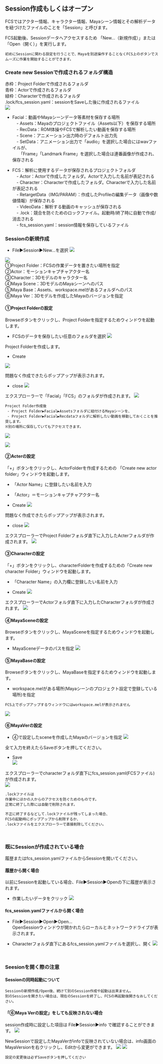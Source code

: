 ## Session作成もしくはオープン
FCSではアクター情報、キャラクター情報、Mayaシーン情報とその解析データを紐づけたファイルのことを「Session」と呼びます。  

FCS起動後、Sessionデータへアクセスするため
「New...（新規作成）」または「Open（開く）」を実行します。

```{note}
初めにSessionに関わる設定を行うことで、Mayaを別途操作することなくFCS上のボタンでスムーズに作業を開始することができます。
```

### Create new Sessionで作成されるフォルダ構造
赤枠：Project Folderで作成されるフォルダ<br>
青枠：Actorで作成されるフォルダ<br>
緑枠：Characterで作成されるフォルダ<br>
.lock/fcs_session.yaml：sessionをSaveした後に作成されるファイル<br>
![](images/folder.jpg)
- Facial：動画やMayaシーンデータ等素材を保存する場所  
　- Assets：Mayaのプロジェクトファイル（Assets以下）を保存する場所  
　- RecData：ROM体操やFCSで解析したい動画を保存する場所  
　- Scene：アニメーション出力時のデフォルト出力先  
　- SetData：アニメーション出力で「audio」を選択した場合にはwavファイルが、  
　　「Frame」「Landmark Frame」を選択した場合は連番画像が作成され、保存される  

- FCS：解析に使用するデータが保存されるプロジェクトフォルダ  
　- Actor：Actorで作成したフォルダ。Actorで入力した名前が表記される  
　- Character：Characterで作成したフォルダ。Characterで入力した名前が表記される  
　- RetargetData（IMG/PARAM）：作成したProfileの編集データ（画像や数値情報）が保存される  
　- VideoData：解析する動画のキャッシュが保存される  
　- .lock：競合を防ぐためのロックファイル。起動時/終了時に自動で作成/消去される  
　-  fcs_session.yaml：session情報を保存しているファイル

### Sessionの新規作成   

 - File▶Session▶New…を選択
![](images/S001.png)

![](images/S002.png)  
①Project Folder：FCSの作業データを置きたい場所を指定   
②Actor：モーションキャプチャアクター名   
③Character：3Dモデルのキャラクター名  
④Maya Scene：3DモデルのMayaシーンへのパス  
⑤Maya Base：Assets、workspace.melがあるフォルダへのパス  
⑥Maya Ver：3Dモデルを作成したMayaのバージョンを指定

#### ①Project Folderの設定

Browseボタンをクリックし、Project Folderを指定するためウィンドウを起動します。  
- FCSのデータを保存したい任意のフォルダを選択
![](images/S003.png)

Project Folderを作成します。  
- Create

![](images/S004.png)

問題なく作成できたらポップアップが表示されます。  
- close
![](images/F001.png)

エクスプローラーで「Facial」「FCS」のフォルダが作成されます。
![](images/F003.png)

```{note}
Project Folder作成後  
 - Project Folder▶Facial▶Assetsフォルダに紐付けるMayaシーンを、  
 - Project Folder▶Facial▶Recdataフォルダに解析したい動画を移動しておくことを推奨します。  
※別の場所に保存していてもアクセスできます。
```
![](images/F004.png)

![](images/F005.png)


#### ②Acterの設定

「+」ボタンをクリックし、ActorFolderを作成するための 「Create new actor folder」ウィンドウを起動します。

 - 「Actor Name」に登録したい名前を入力  
 - 「Actor」＝モーションキャプチャアクター名  

 - Create
![](images/S006.png)

問題なく作成できたらポップアップが表示されます。  
 - close
![](images/F006.png)

エクスプローラーでProject Folderフォルダ直下に入力したActerフォルダが作成されます。
![](images/F007.png)


#### ③Characterの設定

「+」ボタンをクリックし、characterFolderを作成するための「Create new character Folder」ウィンドウを起動します。  
 - 「Character Name」の入力欄に登録したい名前を入力

 - Create
![](images/S008.png)

エクスプローラーでActorフォルダ直下に入力したCharacterフォルダが作成されます。
![](images/F008.png)


#### ④MayaSceneの設定

Browseボタンをクリックし、MayaSceneを指定するためウィンドウを起動します。  
 - MayaSceneデータのパスを指定
![](images/S009.png)


#### ⑤MayaBaseの設定

Browseボタンをクリックし、MayaBaseを指定するためウィンドウを起動します。  
 - workspace.melがある場所(Mayaシーンのプロジェクト設定で登録している場所)を指定  
```{attention}
FCS上でポップアップするウィンドウにはworkspace.melが表示されません  
``` 
![](images/S010.png)


#### ⑥MayaVerの設定

 - ④で設定したsceneを作成したMayaのバージョンを指定
![](images/S011.png)

全て入力を終えたらSaveボタンを押してください。  
 - Save  
![](images/S012.png)


エクスプローラーでcharacterフォルダ直下にfcs_session.yaml(FCSファイル)が作成されます。  
![](images/F009.png)

```{note}
.lockファイルは
作業中にほかの人からのアクセスを防ぐためのものです。  
正常に終了した際には自動で削除されます。
```

```{note}
不正に終了するなどして.lockファイルが残ってしまった場合、  
FCSの起動時にポップアップから削除するか、  
.lockファイルをエクスプローラーで直接削除してください。
```
<br>

### 既にSessionが作成されている場合

履歴またはfcs_session.yamlファイルからSessionを開いてください。 

#### 履歴から開く場合

以前にSessionを起動している場合、File▶Session▶Openの下に履歴が表示されます。  
 - 作業したいデータをクリック
![](images/P16_Session_log.PNG)

#### fcs_session.yamlファイルから開く場合

 - File▶Session▶Open▶Open...  
OpenSessionウィンドウが開かれたらローカルとネットワークドライブが表示されます。  

 - Characterフォルダ直下にあるfcs_session.yamlファイルを選択し、開く
![](images/S017.png)

<br>

### Seesionを開く際の注意

#### Sessionの同時起動について

```{warning}
Sessionの新規作成/Open後、続けて別のSession作成や起動は出来ません。  
別のSessionを開きたい場合は、現在のSessionを終了し、FCSの再起動後開きなおしてください。
```

#### 「⑥Maya Verの設定」をしても反映されない場合

session作成時に設定した項目は File▶Session▶info で確認することができます。
![](images/S014.png)

NewSessionで設定したMayaVerがinfoで反映されていない場合は、info画面のMayaVersionを右クリックし、Editから変更ができます。
![](images/S015.png)
![](images/S016.png)

```{attention}
設定の変更後は必ずSaveボタンを押してください
```

